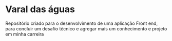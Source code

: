 # Varal das águas
Repositório criado para o desenvolvimento de uma aplicação Front end, para concluir um desafio técnico e agregar mais um conhecimento e projeto em minha carreira 
